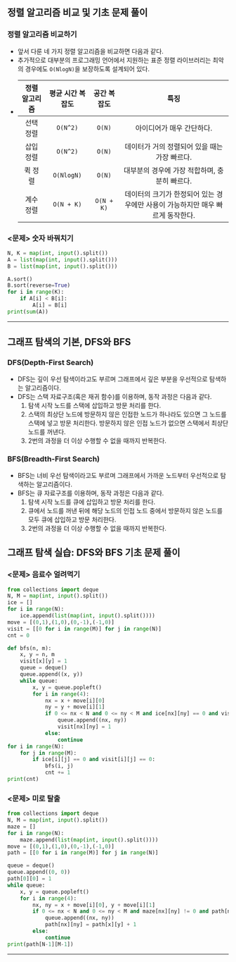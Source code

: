 ## 정렬 알고리즘 비교 및 기초 문제 풀이

### 정렬 알고리즘 비교하기
- 앞서 다룬 네 가지 정렬 알고리즘을 비교하면 다음과 같다.
- 추가적으로 대부분의 프로그래밍 언어에서 지원하는 표준 정렬 라이브러리는 최악의 경우에도 `O(NlogN)`을 보장하도록 설계되어 있다.
- |정렬 알고리즘|평균 시간 복잡도|공간 복잡도|특징|
  |:---:|:---:|:---:|:---:|
  |선택 정렬|`O(N^2)`|`O(N)`|아이디어가 매우 간단하다.|
  |삽입 정렬|`O(N^2)`|`O(N)`|데이터가 거의 정렬되어 있을 때는 가장 빠르다.|
  |퀵 정렬|`O(NlogN)`|`O(N)`|대부분의 경우에 가장 적합하며, 충분히 빠르다.|
  |계수 정렬|`O(N + K)`|`O(N + K)`|데이터의 크기가 한정되어 있는 경우에만 사용이 가능하지만 매우 빠르게 동작한다.|

### <문제> 숫자 바꿔치기
``` python
N, K = map(int, input().split())
A = list(map(int, input().split()))
B = list(map(int, input().split()))

A.sort()
B.sort(reverse=True)
for i in range(K):
    if A[i] < B[i]:
        A[i] = B[i]
print(sum(A))
```
---

## 그래프 탐색의 기본, DFS와 BFS

### DFS(Depth-First Search)
- DFS는 깊이 우선 탐색이라고도 부르며 그래프에서 깊은 부분을 우선적으로 탐색하는 알고리즘이다.
- DFS는 스택 자료구조(혹은 재귀 함수)를 이용하며, 동작 과정은 다음과 같다.
    1. 탐색 시작 노드를 스택에 삽입하고 방문 처리를 한다.
    2. 스택의 최상단 노드에 방문하지 않은 인접한 노드가 하나라도 있으면 그 노드를 스택에 넣고 방문 처리한다. 방문하지 않은 인접 노드가 없으면 스택에서 최상단 노드를 꺼낸다.
    3. 2번의 과정을 더 이상 수행할 수 없을 때까지 반복한다.

### BFS(Breadth-First Search)
- BFS는 너비 우선 탐색이라고도 부르며 그래프에서 가까운 노드부터 우선적으로 탐색하는 알고리즘이다.
- BFS는 큐 자료구조를 이용하며, 동작 과정은 다음과 같다.
    1. 탐색 시작 노드를 큐에 삽입하고 방문 처리를 한다.
    2. 큐에서 노드를 꺼낸 뒤에 해당 노드의 인접 노드 중에서 방문하지 않은 노드를 모두 큐에 삽입하고 방문 처리한다.
    3. 2번의 과정을 더 이상 수행할 수 없을 때까지 반복한다.

## 그래프 탐색 실습: DFS와 BFS 기초 문제 풀이

### <문제> 음료수 얼려먹기

``` python
from collections import deque
N, M = map(int, input().split())
ice = []
for i in range(N):
    ice.append(list(map(int, input().split())))
move = [(0,1),(1,0),(0,-1),(-1,0)]
visit = [[0 for i in range(M)] for j in range(N)]
cnt = 0

def bfs(n, m):
    x, y = n, m
    visit[x][y] = 1
    queue = deque()
    queue.append((x, y))
    while queue:
        x, y = queue.popleft()
        for i in range(4):
            nx = x + move[i][0]
            ny = y + move[i][1]
            if 0 <= nx < N and 0 <= ny < M and ice[nx][ny] == 0 and visit[nx][ny] == 0:
                queue.append((nx, ny))
                visit[nx][ny] = 1
            else:
                continue
for i in range(N):
    for j in range(M):
        if ice[i][j] == 0 and visit[i][j] == 0:
            bfs(i, j)
            cnt += 1
print(cnt)
```

### <문제> 미로 탈출
``` python
from collections import deque
N, M = map(int, input().split())
maze = []
for i in range(N):
    maze.append(list(map(int, input().split())))
move = [(0,1),(1,0),(0,-1),(-1,0)]
path = [[0 for i in range(M)] for j in range(N)]

queue = deque()
queue.append((0, 0))
path[0][0] = 1
while queue:
    x, y = queue.popleft()
    for i in range(4):
        nx, ny = x + move[i][0], y + move[i][1]
        if 0 <= nx < N and 0 <= ny < M and maze[nx][ny] != 0 and path[nx][ny] == 0:
            queue.append((nx, ny))
            path[nx][ny] = path[x][y] + 1
        else:
            continue
print(path[N-1][M-1])
```

---